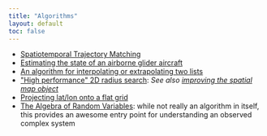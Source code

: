 ```yaml
---
title: "Algorithms"
layout: default
toc: false
---
```


- [Spatiotemporal Trajectory Matching](./spatiotemporal-trajectory-matching/)
- [Estimating the state of an airborne glider aircraft](./lift-equation/)
- [An algorithm for interpolating or extrapolating two lists](/blog/2020-07-22/an-algorithm-for-interpolating-or-extrapolating-two-lists)
- ["High performance" 2D radius search](/blog/2020-07-23/high-performance-2d-radius-search): _See also [improving the spatial map object](/blog/2020-10-02/improving-the-spatial-map-object)_
- [Projecting lat/lon onto a flat grid](/blog/2020-07-03/projecting-latitude-and-longitude-onto-a-flat-grid)
- [The Algebra of Random Variables](./the-algebra-of-random-variables): while not really an algorithm in itself, this provides an awesome entry point for understanding an observed complex system